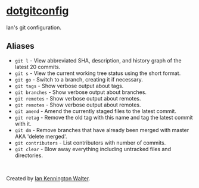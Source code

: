 # [dotgitconfig](https://github.com/ianwalter/dotgitconfig)
Ian's git configuration.

## Aliases

* `git l` - View abbreviated SHA, description, and history graph of the latest
20 commits.
* `git s` - View the current working tree status using the short format.
* `git go` - Switch to a branch, creating it if necessary.
* `git tags` - Show verbose output about tags.
* `git branches` - Show verbose output about branches.
* `git remotes` - Show verbose output about remotes.
* `git remotes` - Show verbose output about remotes.
* `git amend` - Amend the currently staged files to the latest commit.
* `git retag` - Remove the old tag with this name and tag the latest commit with
it.
* `git dm` - Remove branches that have already been merged with master AKA
'delete merged'.
* `git contributors` - List contributors with number of commits.
* `git clear` - Blow away everything including untracked files and directories.

&nbsp;

Created by [Ian Kennington Walter](http://iankwalter.com).
